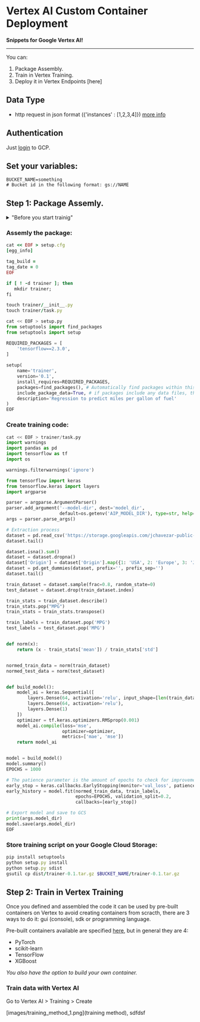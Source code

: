 # Vertex AI Custom Container Deployment

**Snippets for Google Vertex AI!**

---

You can:

1. Package Assembly.
2. Train in Vertex Training.
3. Deploy it in Vertex Endpoints [here]

## Data Type

- http request in json format ({'instances' : [1,2,3,4]}) [more info](https://cloud.google.com/vertex-ai/docs/predictions/online-predictions-custom-models#formatting-prediction-input)

## Authentication

Just [login](https://console.cloud.google.com/) to GCP.

## Set your variables:

```shell
BUCKET_NAME=something                                                              # Bucket id in the following format: gs://NAME
```

## Step 1: Package Assemly.

<details>
<summary>"Before you start trainig"</summary>
<br />
These are the steps to build the package that contains the files for training (no need to wrap it up and containarize it).

Layout:
    
    - PKG-INFO
    - setup.cfg
    - setup.py
    - trainer
      - __init__.py
      - task.py
    
</details>

### Assemly the package:


```ruby
cat << EOF > setup.cfg
[egg_info]

tag_build =
tag_date = 0
EOF
```

```ruby
if [ ! -d trainer ]; then
   mkdir trainer;
fi
```

```ruby
touch trainer/__init__.py
touch trainer/task.py
```

```python
cat << EOF > setup.py
from setuptools import find_packages
from setuptools import setup

REQUIRED_PACKAGES = [
    'tensorflow==2.3.0', 
]
 
setup(
    name='trainer', 
    version='0.1', 
    install_requires=REQUIRED_PACKAGES,
    packages=find_packages(), # Automatically find packages within this directory or below.
    include_package_data=True, # if packages include any data files, those will be packed together.
    description='Regression to predict miles per gallon of fuel'
)
EOF
```

### Create training code:

```Python
cat << EOF > trainer/task.py
import warnings
import pandas as pd
import tensorflow as tf
import os

warnings.filterwarnings('ignore')

from tensorflow import keras
from tensorflow.keras import layers
import argparse

parser = argparse.ArgumentParser()
parser.add_argument('--model-dir', dest='model_dir',
                    default=os.getenv('AIP_MODEL_DIR'), type=str, help='Model dir.')
args = parser.parse_args()

# Extraction process
dataset = pd.read_csv('https://storage.googleapis.com/jchavezar-public-datasets/auto-mpg.csv')
dataset.tail()

dataset.isna().sum()
dataset = dataset.dropna()
dataset['Origin'] = dataset['Origin'].map({1: 'USA', 2: 'Europe', 3: 'Japan'})
dataset = pd.get_dummies(dataset, prefix='', prefix_sep='')
dataset.tail()

train_dataset = dataset.sample(frac=0.8, random_state=0)
test_dataset = dataset.drop(train_dataset.index)

train_stats = train_dataset.describe()
train_stats.pop("MPG")
train_stats = train_stats.transpose()

train_labels = train_dataset.pop('MPG')
test_labels = test_dataset.pop('MPG')


def norm(x):
    return (x - train_stats['mean']) / train_stats['std']


normed_train_data = norm(train_dataset)
normed_test_data = norm(test_dataset)


def build_model():
    model_ai = keras.Sequential([
        layers.Dense(64, activation='relu', input_shape=[len(train_dataset.keys())]),
        layers.Dense(64, activation='relu'),
        layers.Dense(1)
    ])
    optimizer = tf.keras.optimizers.RMSprop(0.001)
    model_ai.compile(loss='mse',
                     optimizer=optimizer,
                     metrics=['mae', 'mse'])
    return model_ai


model = build_model()
model.summary()
EPOCHS = 1000

# The patience parameter is the amount of epochs to check for improvement
early_stop = keras.callbacks.EarlyStopping(monitor='val_loss', patience=10)
early_history = model.fit(normed_train_data, train_labels,
                          epochs=EPOCHS, validation_split=0.2,
                          callbacks=[early_stop])

# Export model and save to GCS
print(args.model_dir)
model.save(args.model_dir)
EOF
```

### Store training script on your Google Cloud Storage:

```ruby
pip install setuptools
python setup.py install
python setup.py sdist
gsutil cp dist/trainer-0.1.tar.gz $BUCKET_NAME/trainer-0.1.tar.gz
```

## Step 2: Train in Vertex Training

Once you defined and assembled the code it can be used by pre-built containers on Vertex to avoid creating containers from scracth, there are 3 ways to do it: gui (console), sdk or programming language.

Pre-built containers available are specified [here](https://cloud.google.com/vertex-ai/docs/training/pre-built-containers), but in general they are 4:

- PyTorch
- scikit-learn
- TensorFlow
- XGBoost

*You also have the option to build your own container.*

### Train data with Vertex AI

Go to Vertex AI > Training > Create

[images/training_method_1.png](training method), sdfdsf